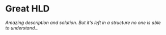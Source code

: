 # Great HLD
_Amazing description and solution. But it's left in a structure
no one is able to understand..._